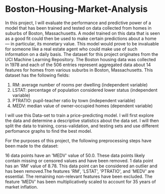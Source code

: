 # Boston-Housing-Market-Analysis

In this project, I will evaluate the performance and predictive power of a model that has been trained and tested on data collected from homes in suburbs of Boston, Massachusetts. A model trained on this data that is seen as a good fit could then be used to make certain predictions about a home — in particular, its monetary value. This model would prove to be invaluable for someone like a real estate agent who could make use of such information on a daily basis. The dataset for this project originates from the UCI Machine Learning Repository. The Boston housing data was collected in 1978 and each of the 506 entries represent aggregated data about 14 features for homes from various suburbs in Boston, Massachusetts. This dataset has the following fields:

1. RM: average number of rooms per dwelling (independent variable)
2. LSTAT: percentage of population considered lower status (independent variable)
3. PTRATIO: pupil-teacher ratio by town (independent variable)
4. MEDV: median value of owner-occupied homes (dependent variable)

 I will use this Data-set to train a price-predicting model. I will first explore the data and determine a descriptive statistics about the data set. I will then split the data to training, corss-validation, and testing sets and use different perfomance graphs to find the best model.

For the purposes of this project, the following preprocessing steps have been made to the dataset:

16 data points have an 'MEDV' value of 50.0. These data points likely contain missing or censored values and have been removed.
1 data point has an 'RM' value of 8.78. This data point can be considered an outlier and has been removed.The features 'RM', 'LSTAT', 'PTRATIO', and 'MEDV' are essential. The remaining non-relevant features have been excluded.
The feature 'MEDV' has been multiplicatively scaled to account for 35 years of market inflation.
